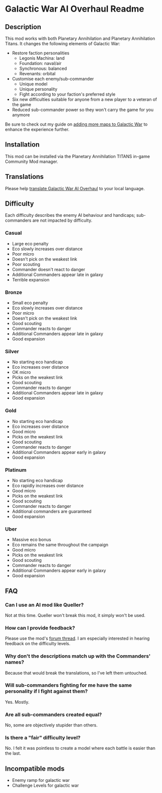 # Galactic War AI Overhaul Readme

## Description

This mod works with both Planetary Annihilation and Planetary Annihilation Titans. It changes the following elements of Galactic War:

 - Restore faction personalities
   - Legonis Machina: land
   - Foundation: naval/air
   - Synchronous: balanced
   - Revenants: orbital
 - Customise each enemy/sub-commander
   - Unique model
   - Unique personality
   - Fight according to your faction's preferred style
 - Six new difficulties suitable for anyone from a new player to a veteran of the game
 - Reduced sub-commander power so they won't carry the game for you anymore

Be sure to check out my guide on [adding more maps to Galactic War](https://planetaryannihilation.com/guides/galactic-war-difficulty-and-adding-more-maps/) to enhance the experience further.

## Installation

This mod can be installed via the Planetary Annihilation TITANS in-game Community Mod manager.

## Translations

Please help [translate Galactic War AI Overhaul](https://poeditor.com/join/project/GMUUxugX7u) to your local language.

## Difficulty

Each difficulty describes the enemy AI behaviour and handicaps; sub-commanders are not impacted by difficulty.

### Casual

 - Large eco penalty
 - Eco slowly increases over distance
 - Poor micro
 - Doesn't pick on the weakest link
 - Poor scouting
 - Commander doesn't react to danger
 - Additional Commanders appear late in galaxy
 - Terrible expansion

### Bronze

 - Small eco penalty
 - Eco slowly increases over distance
 - Poor micro
 - Doesn't pick on the weakest link
 - Good scouting
 - Commander reacts to danger
 - Additional Commanders appear late in galaxy
 - Good expansion

### Silver

 - No starting eco handicap
 - Eco increases over distance
 - OK micro
 - Picks on the weakest link
 - Good scouting
 - Commander reacts to danger
 - Additional Commanders appear late in galaxy
 - Good expansion

### Gold

 - No starting eco handicap
 - Eco increases over distance
 - Good micro
 - Picks on the weakest link
 - Good scouting
 - Commander reacts to danger
 - Additional Commanders appear early in galaxy
 - Good expansion

### Platinum

 - No starting eco handicap
 - Eco rapidly increases over distance
 - Good micro
 - Picks on the weakest link
 - Good scouting
 - Commander reacts to danger
 - Additional commanders are guaranteed
 - Good expansion

### Uber

 - Massive eco bonus
 - Eco remains the same throughout the campaign
 - Good micro
 - Picks on the weakest link
 - Good scouting
 - Commander reacts to danger
 - Additional Commanders appear early in galaxy
 - Good expansion

## FAQ

### Can I use an AI mod like Queller?
Not at this time. Queller won't break this mod, it simply won't be used.

### How can I provide feedback?
Please use the mod's [forum thread](https://forums.planetaryannihilation.com/threads/client-galactic-war-ai-overhaul.72360/). I am especially interested in hearing feedback on the difficulty levels.

### Why don't the descriptions match up with the Commanders' names?
Because that would break the translations, so I've left them untouched.

### Will sub-commanders fighting for me have the same personality if I fight against them?
Yes. Mostly.

### Are all sub-commanders created equal?
No, some are objectively stupider than others.

### Is there a "fair" difficulty level?
No. I felt it was pointless to create a model where each battle is easier than the last.

## Incompatible mods
 - Enemy ramp for galactic war
 - Challenge Levels for galactic war